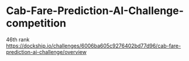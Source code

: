 # Cab-Fare-Prediction-AI-Challenge-competition

46th rank
https://dockship.io/challenges/6006ba605c9276402bd77d96/cab-fare-prediction-ai-challenge/overview
